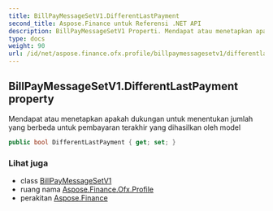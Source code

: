 ```yaml
---
title: BillPayMessageSetV1.DifferentLastPayment
second_title: Aspose.Finance untuk Referensi .NET API
description: BillPayMessageSetV1 Properti. Mendapat atau menetapkan apakah dukungan untuk menentukan jumlah yang berbeda untuk pembayaran terakhir yang dihasilkan oleh model
type: docs
weight: 90
url: /id/net/aspose.finance.ofx.profile/billpaymessagesetv1/differentlastpayment/
---
```

## BillPayMessageSetV1.DifferentLastPayment property

Mendapat atau menetapkan apakah dukungan untuk menentukan jumlah yang berbeda untuk pembayaran terakhir yang dihasilkan oleh model

```csharp
public bool DifferentLastPayment { get; set; }
```

### Lihat juga

* class [BillPayMessageSetV1](../)
* ruang nama [Aspose.Finance.Ofx.Profile](../../billpaymessagesetv1/)
* perakitan [Aspose.Finance](../../../)


